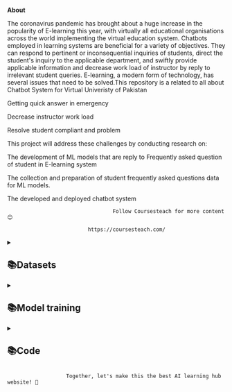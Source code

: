 **About**

 The coronavirus pandemic has brought about a huge increase in the popularity of E-learning this year, with virtually all educational organisations across the world implementing the virtual education system. Chatbots employed in learning systems are beneficial for a variety of objectives. They can respond to pertinent or inconsequential inquiries of students, direct the student's inquiry to the applicable department, and swiftly provide applicable information and decrease work load of instructor by reply to irrelevant student queries. E-learning, a modern form of technology, has several issues that need to be solved.This repository is a related to all about Chatbot System for Virtual Univeristy of Pakistan 
 
Getting quick answer in emergency

Decrease instructor work load 

Resolve student compliant and problem 

This project will address these challenges by conducting research on:

The development of ML models that are reply to Frequently asked question of student in E-learning system

The collection and preparation of student frequently asked questions data for ML models.

The developed and deployed chatbot system 

                                      Follow Coursesteach for more content 😊

                              https://coursesteach.com/


<details> 
<summary> <h2>📚Datasets</h2> </summary>

| Dataset 1 | Dtaset 2| Dataset 3 |
|---|---|---|
|[**Student Frequently Asked Questions**](https://docs.google.com/spreadsheets/d/1h9rXxXZz2jjP-PIgt0lSizx_4qcZnrby/edit?usp=drive_link&ouid=104526703272842409578&rtpof=true&sd=true)|[**Trained Intent**](https://drive.google.com/file/d/1m5V3qxNNHvICgPT_q_Nci5dkiLXB1-F5/view?usp=drive_link)|[**Latest Intent**](https://drive.google.com/file/d/1xz1bfvzCJGyuWF3zp47duYL8MEE70kzZ/view?usp=drive_link)|
</details>
  

 <details> 
<summary> <h2>📚Model training </h2> </summary>

| Code Name | Code | Code |
|---|---|---|
| **1- Samman**|[![Colab icon](https://img.shields.io/badge/Colab-Open-blue.svg?logo=colab&logoColor=white)](https://github.com/SammanArooj/Model_Training_Samman/blob/main/Model_Training_Samman.ipynb)| [1](https://drive.google.com/file/d/1Cb-Cz0dRwNZzAp5f2K5cVNNwBRo3hki4/view) |[![Colab icon](https://img.shields.io/badge/Colab-Open-blue.svg?logo=colab&logoColor=white)](https://github.com/hussain0048/Computer-Vision-/blob/main/Introduction_to_Computer_Vision.ipynb)|
</details>
 <details> 
<summary> <h2>📚Code </h2> </summary>
| Flask Code | 
|---|
|[**Code**](https://drive.google.com/file/d/1UlvY47ZIJdv_AmXkJNrxtM1KGOTuQSMm/view?usp=drive_link)|
</details>   



                       Together, let's make this the best AI learning hub website! 🚀






